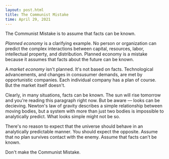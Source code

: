 ```yaml
---
layout: post.html
title: The Communist Mistake
time: April 29, 2021
---
```


The Communist Mistake is to assume that facts can be known.

*Planned economy* is a clarifying example. No person or organization can predict the complex interactions between capital, resources, labor, intellectual property, and distribution. Planned economy is a mistake because it assumes that facts about the future can be known.

A *market economy* isn't planned. It's not based on facts. Technological advancements, and changes in consusumer demands, are met by opportunistic companies. Each individual company has a plan of course. But the market itself doesn't.

Clearly, in many situations, facts can be known. The sun will rise tomorrow and you're reading this paragraph right now. But be aware — looks can be decieving. Newton's law of gravity describes a simple relationship between moving bodies, but a system with more than just two bodies is impossible to analytically predict. What looks simple might not be so.

There's no reason to expect that the universe should behave in an analytically predictable manner. You should expect the opposite. Assume that no plan survives contact with the enemy. Assume that facts can't be known.

Don't make the Communist Mistake.